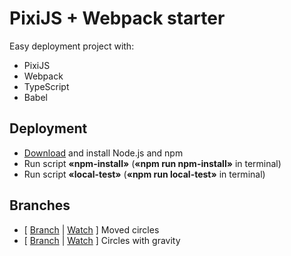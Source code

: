 # PixiJS + Webpack starter
Easy deployment project with:
* PixiJS
* Webpack
* TypeScript
* Babel

## Deployment
* [Download](https://www.npmjs.com/get-npm "Open npmjs.com") and install Node.js and npm
* Run script **«npm-install»** (**«npm run npm-install»** in terminal)
* Run script **«local-test»** (**«npm run local-test»** in terminal)

## Branches
* [ [Branch](https://github.com/PavelNarzyaev/pixi-starter/tree/test1 "Open branch") | [Watch](http://dolgofor.ru/pixi-starter/test1 "Open demo") ] Moved circles
* [ [Branch](https://github.com/PavelNarzyaev/pixi-starter/tree/test2 "Open branch") | [Watch](http://dolgofor.ru/pixi-starter/test2 "Open demo") ] Circles with gravity
